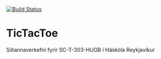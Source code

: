 [![Build Status](https://travis-ci.org/HUB-Make-Software-Greate-Again/TicTacToe.svg?branch=master)](https://travis-ci.org/HUB-Make-Software-Greate-Again/TicTacToe)

# TicTacToe
Síðannaverkefni fyrir SC-T-303-HUGB í Háskóla Reykjavíkur 